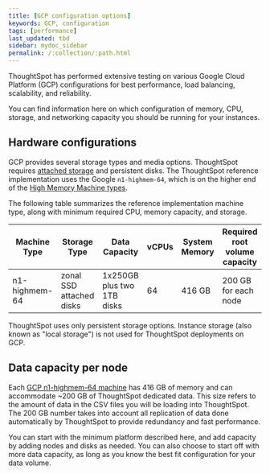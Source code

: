 ```yaml
---
title: [GCP configuration options]
keywords: GCP, configuration
tags: [performance]
last_updated: tbd
sidebar: mydoc_sidebar
permalink: /:collection/:path.html
---
```

ThoughtSpot has performed extensive testing on various Google Cloud Platform
(GCP) configurations for best performance, load balancing, scalability, and
reliability.

You can find information here on which configuration of memory, CPU, storage,
and networking capacity you should be running for your instances.

## Hardware configurations

GCP provides several storage types and media options. ThoughtSpot requires [attached storage](https://cloud.google.com/compute/docs/disks/) and persistent disks. The ThoughtSpot reference implementation uses the Google `n1-highmem-64`, which is on the higher end of the [High Memory Machine types](https://cloud.google.com/compute/docs/machine-types#highmem).

The following table summarizes the reference implementation machine type, along with minimum required CPU, memory capacity, and storage.


|Machine Type | Storage Type | Data Capacity |vCPUs|System Memory | Required root volume capacity |
| --- | --- | --- | --- | --- | --- |
|n1-highmem-64|zonal SSD attached disks|1x250GB plus two 1TB disks | 64 |416 GB | 200 GB for each node |

ThoughtSpot uses only persistent storage options. Instance storage (also known
as "local storage") is not used for ThoughtSpot deployments on GCP.

## Data capacity per node

Each [GCP n1-highmem-64 machine](https://cloud.google.com/compute/docs/machine-types#highmem)
has 416 GB of memory and can accommodate ~200 GB of ThoughtSpot dedicated data.
This size refers to the amount of data in the CSV files you will be loading into
ThoughtSpot. The 200 GB number takes into account all replication of data done
automatically by ThoughtSpot to provide redundancy and fast performance.

You can start with the minimum platform described here, and add capacity by
adding nodes and disks as needed. You can also choose to start off with more
data capacity, as long as you know the best fit configuration for your data
volume.
